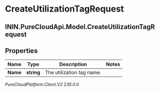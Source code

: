 # CreateUtilizationTagRequest

## ININ.PureCloudApi.Model.CreateUtilizationTagRequest

## Properties

|Name | Type | Description | Notes|
|------------ | ------------- | ------------- | -------------|
| **Name** | **string** | The utilization tag name. | |



_PureCloudPlatform.Client.V2 235.0.0_
